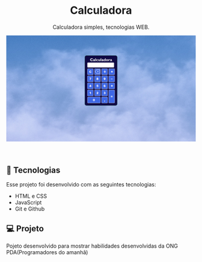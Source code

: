 <h1 align="center"> Calculadora </h1>

<p align="center">
Calculadora simples, tecnologias WEB. <br/>

<p align="center">
  <img alt=" foto do projeto caucladora" src="../.github/Captura.png">
</p>



<br>



## 🚀 Tecnologias

Esse projeto foi desenvolvido com as seguintes tecnologias:

- HTML e CSS
- JavaScript
- Git e Github

## 💻 Projeto

Pojeto desenvolvido para mostrar habilidades desenvolvidas da ONG PDA(Programadores do amanhã)
